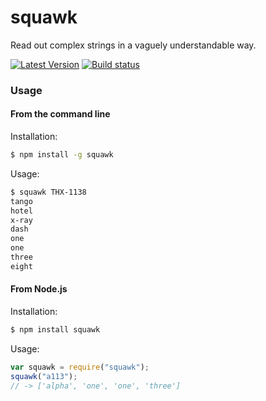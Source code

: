 # squawk

Read out complex strings in a vaguely understandable way.

[![Latest Version](https://img.shields.io/npm/v/squawk.svg)](https://www.npmjs.com/package/squawk)
[![Build status](https://img.shields.io/circleci/project/github/banterability/squawk/main.svg)](https://circleci.com/gh/banterability/squawk/tree/main)

### Usage

#### From the command line

Installation:

```bash
$ npm install -g squawk
```

Usage:

```bash
$ squawk THX-1138
tango
hotel
x-ray
dash
one
one
three
eight
```

#### From Node.js

Installation:

```bash
$ npm install squawk
```

Usage:

```javascript
var squawk = require("squawk");
squawk("a113");
// -> ['alpha', 'one', 'one', 'three']
```
